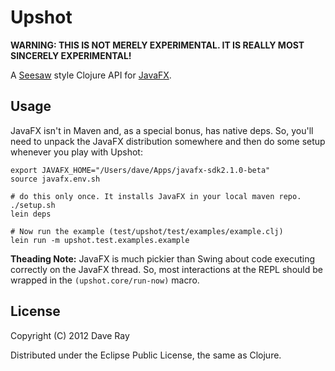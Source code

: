 # Upshot

**WARNING: THIS IS NOT MERELY EXPERIMENTAL. IT IS REALLY MOST SINCERELY EXPERIMENTAL!**

A [Seesaw](https://github.com/daveray/seesaw) style Clojure API for [JavaFX](http://javafx.com).

## Usage
JavaFX isn't in Maven and, as a special bonus, has native deps. So, you'll need to unpack the JavaFX distribution somewhere and then do some setup whenever you play with Upshot:

    export JAVAFX_HOME="/Users/dave/Apps/javafx-sdk2.1.0-beta"
    source javafx.env.sh

    # do this only once. It installs JavaFX in your local maven repo.
    ./setup.sh
    lein deps

    # Now run the example (test/upshot/test/examples/example.clj)
    lein run -m upshot.test.examples.example

**Theading Note:** JavaFX is much pickier than Swing about code executing correctly on the JavaFX thread. So, most interactions at the REPL should be wrapped in the `(upshot.core/run-now)` macro.

## License

Copyright (C) 2012 Dave Ray

Distributed under the Eclipse Public License, the same as Clojure.

